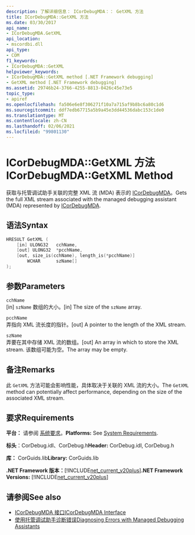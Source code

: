 ```yaml
---
description: 了解详细信息： ICorDebugMDA：： GetXML 方法
title: ICorDebugMDA::GetXML 方法
ms.date: 03/30/2017
api_name:
- ICorDebugMDA.GetXML
api_location:
- mscordbi.dll
api_type:
- COM
f1_keywords:
- ICorDebugMDA::GetXML
helpviewer_keywords:
- ICorDebugMDA::GetXML method [.NET Framework debugging]
- GetXML method [.NET Framework debugging]
ms.assetid: 29746b24-3766-4255-8813-0426c45e73e5
topic_type:
- apiref
ms.openlocfilehash: fa506e6e8f306271f10a7a715af9b8bc6a80c1d6
ms.sourcegitcommit: ddf7edb67715a5b9a45e3dd44536dabc153c1de0
ms.translationtype: MT
ms.contentlocale: zh-CN
ms.lasthandoff: 02/06/2021
ms.locfileid: "99801130"
---
```

# <a name="icordebugmdagetxml-method"></a><span data-ttu-id="3a99a-103">ICorDebugMDA::GetXML 方法</span><span class="sxs-lookup"><span data-stu-id="3a99a-103">ICorDebugMDA::GetXML Method</span></span>

<span data-ttu-id="3a99a-104">获取与托管调试助手关联的完整 XML 流 (MDA) 表示的 [ICorDebugMDA](icordebugmda-interface.md)。</span><span class="sxs-lookup"><span data-stu-id="3a99a-104">Gets the full XML stream associated with the managed debugging assistant (MDA) represented by [ICorDebugMDA](icordebugmda-interface.md).</span></span>  
  
## <a name="syntax"></a><span data-ttu-id="3a99a-105">语法</span><span class="sxs-lookup"><span data-stu-id="3a99a-105">Syntax</span></span>  
  
```cpp  
HRESULT GetXML (  
    [in] ULONG32   cchName,  
    [out] ULONG32  *pcchName,  
    [out, size_is(cchName), length_is(*pcchName)]  
        WCHAR      szName[]  
);  
```  
  
## <a name="parameters"></a><span data-ttu-id="3a99a-106">参数</span><span class="sxs-lookup"><span data-stu-id="3a99a-106">Parameters</span></span>  

 `cchName`  
 <span data-ttu-id="3a99a-107">[in] `szName` 数组的大小。</span><span class="sxs-lookup"><span data-stu-id="3a99a-107">[in] The size of the `szName` array.</span></span>  
  
 `pcchName`  
 <span data-ttu-id="3a99a-108">弄指向 XML 流长度的指针。</span><span class="sxs-lookup"><span data-stu-id="3a99a-108">[out] A pointer to the length of the XML stream.</span></span>  
  
 `szName`  
 <span data-ttu-id="3a99a-109">弄要在其中存储 XML 流的数组。</span><span class="sxs-lookup"><span data-stu-id="3a99a-109">[out] An array in which to store the XML stream.</span></span> <span data-ttu-id="3a99a-110">该数组可能为空。</span><span class="sxs-lookup"><span data-stu-id="3a99a-110">The array may be empty.</span></span>  
  
## <a name="remarks"></a><span data-ttu-id="3a99a-111">备注</span><span class="sxs-lookup"><span data-stu-id="3a99a-111">Remarks</span></span>  

 <span data-ttu-id="3a99a-112">此 `GetXML` 方法可能会影响性能，具体取决于关联的 XML 流的大小。</span><span class="sxs-lookup"><span data-stu-id="3a99a-112">The `GetXML` method can potentially affect performance, depending on the size of the associated XML stream.</span></span>  
  
## <a name="requirements"></a><span data-ttu-id="3a99a-113">要求</span><span class="sxs-lookup"><span data-stu-id="3a99a-113">Requirements</span></span>  

 <span data-ttu-id="3a99a-114">**平台：** 请参阅 [系统要求](../../get-started/system-requirements.md)。</span><span class="sxs-lookup"><span data-stu-id="3a99a-114">**Platforms:** See [System Requirements](../../get-started/system-requirements.md).</span></span>  
  
 <span data-ttu-id="3a99a-115">**标头**：CorDebug.idl、CorDebug.h</span><span class="sxs-lookup"><span data-stu-id="3a99a-115">**Header:** CorDebug.idl, CorDebug.h</span></span>  
  
 <span data-ttu-id="3a99a-116">**库：** CorGuids.lib</span><span class="sxs-lookup"><span data-stu-id="3a99a-116">**Library:** CorGuids.lib</span></span>  
  
 <span data-ttu-id="3a99a-117">**.NET Framework 版本：**[!INCLUDE[net_current_v20plus](../../../../includes/net-current-v20plus-md.md)]</span><span class="sxs-lookup"><span data-stu-id="3a99a-117">**.NET Framework Versions:** [!INCLUDE[net_current_v20plus](../../../../includes/net-current-v20plus-md.md)]</span></span>  
  
## <a name="see-also"></a><span data-ttu-id="3a99a-118">请参阅</span><span class="sxs-lookup"><span data-stu-id="3a99a-118">See also</span></span>

- [<span data-ttu-id="3a99a-119">ICorDebugMDA 接口</span><span class="sxs-lookup"><span data-stu-id="3a99a-119">ICorDebugMDA Interface</span></span>](icordebugmda-interface.md)
- [<span data-ttu-id="3a99a-120">使用托管调试助手诊断错误</span><span class="sxs-lookup"><span data-stu-id="3a99a-120">Diagnosing Errors with Managed Debugging Assistants</span></span>](../../debug-trace-profile/diagnosing-errors-with-managed-debugging-assistants.md)
